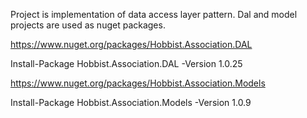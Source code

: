 Project is implementation of data access layer pattern. Dal and model projects are used as nuget packages. 

https://www.nuget.org/packages/Hobbist.Association.DAL

Install-Package Hobbist.Association.DAL -Version 1.0.25

https://www.nuget.org/packages/Hobbist.Association.Models

Install-Package Hobbist.Association.Models -Version 1.0.9
